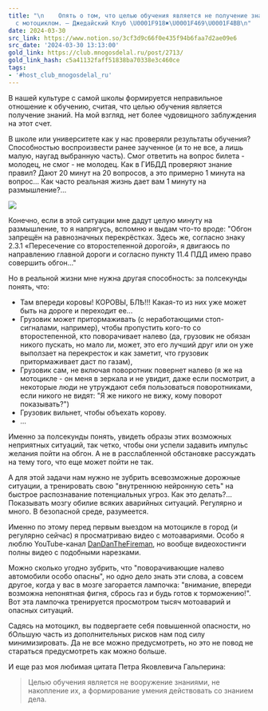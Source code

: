 ```yaml
---
title: "\n    Опять о том, что целью обучения является не получение знаний... Пример
  с мотоциклом. — Джедайский Клуб \U0001F918✖️\U0001F469‍\U0001F4BB‍\n"
date: 2024-03-30
src_link: https://www.notion.so/3cf3d9c66f0e435f94b6faa7d2ae09e6
src_date: '2024-03-30 13:13:00'
gold_link: https://club.mnogosdelal.ru/post/2713/
gold_link_hash: c5a41132faff51838ba70338e3c460ce
tags:
- '#host_club_mnogosdelal_ru'
---
```



В нашей культуре с самой школы формируется неправильное отношение к обучению, считая, что целью обучения является получение знаний. На мой взгляд, нет более чудовищного заблуждения на этот счет.


В школе или университете как у нас проверяли результаты обучения? Способностью воспроизвести ранее заученное (и то не все, а лишь малую, наугад выбранную часть). Смог ответить на вопрос билета - молодец, не смог - не молодец. Как в ГИБДД проверяют знание правил? Дают 20 минут на 20 вопросов, а это примерно 1 минута на вопрос... Как часто реальная жизнь дает вам 1 минуту на размышление?...


![](https://i.club.mnogosdelal.ru/fa0b67fa81fc0e9ffe6d4427599f96a76c3dd1cdb611e3b585c477a1920570a4.png)


Конечно, если в этой ситуации мне дадут целую минуту на размышление, то я напрягусь, вспомню и выдам что-то вроде: "Обгон запрещён на равнозначных перекрёстках. Здесь же, согласно знаку 2.3.1 «Пересечение со второстепенной дорогой», я двигаюсь по направлению главной дороги и согласно пункту 11.4 ПДД имею право совершить обгон..."


Но в реальной жизни мне нужна другая способность: за полсекунды понять, что:


* Там впереди коровы! КОРОВЫ, БЛѢ!!! Какая-то из них уже может быть на дороге и переходит ее...
* Грузовик может притормаживать (с неработающими стоп-сигналами, например), чтобы пропустить кого-то со второстепенной, кто поворачивает налево (да, грузовик не обязан никого пускать, но мало ли, может, это его лучший друг или он уже выползает на перекресток и как заметит, что грузовик притормаживает даст по газам),
* Грузовик сам, не включая поворотник повернет налево (я же на мотоцикле - он меня в зеркала и не увидит, даже если посмотрит, а некоторые люди не утруждают себя пользоваться поворотниками, если никого не видят: "Я же никого не вижу, кому поворот показывать?")
* Грузовик вильнет, чтобы объехать корову.
* ...


Именно за полсекунды понять, увидеть образы этих возможных неприятных ситуаций, так четко, чтобы они успели задавить импульс желания пойти на обгон. А не в расслабленной обстановке рассуждать на тему того, что еще может пойти не так.


А для этой задачи нам нужно не зубрить всевозможные дорожные ситуации, а тренировать свою "внутреннюю нейронную сеть" на быстрое распознавание потенциальных угроз. Как это делать?... Показывать мозгу обилие всяких аварийных ситуаций. Регулярно и много. В безопасной среде, разумеется.


Именно по этому перед первым выездом на мотоцикле в город (и регулярно сейчас) я просматриваю видео с мотоавариями. Особо я люблю YouTube-канал [DanDanTheFireman](https://www.youtube.com/@DanDanTheFireman), но вообще видеохостинги полны видео с подобными нарезками.


Можно сколько угодно зубрить, что "поворачивающие налево автомобили особо опасны", но одно дело знать эти слова, а совсем другое, когда у вас в мозге загорается лампочка: "внимание, впереди возможна непонятная фигня, сбрось газ и будь готов к торможению!". Вот эта лампочка тренируется просмотром тысяч мотоаварий и опасных ситуаций.


Садясь на мотоцикл, вы подвергаете себя повышенной опасности, но бОльшую часть из дополнительных рисков нам под силу минимизировать. Да не все можно предусмотреть, но это не повод не стараться предусмотреть как можно больше.


И еще раз моя любимая цитата Петра Яковлевича Гальперина:



> Целью обучения является не вооружение знаниями, не накопление их, а формирование умения действовать со знанием дела.